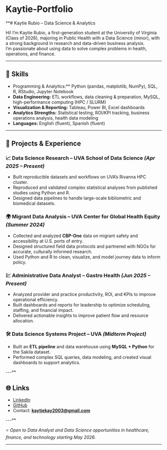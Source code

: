 # Kaytie-Portfolio

**# Kaytie Rubio – Data Science & Analytics

Hi! I’m Kaytie Rubio, a first-generation student at the University of Virginia (Class of 2026), majoring in Public Health with a Data Science (minor), with a strong background in research and data-driven business analysis.  
I’m passionate about using data to solve complex problems in health, operations, and finance.

---

## 🚀 Skills
- Programming & Analytics:** Python (pandas, matplotlib, NumPy), SQL, R, RStudio, Jupyter Notebook
- **Data Engineering:** ETL workflows, data cleaning & preparation, MySQL, high-performance computing (HPC / SLURM)
- **Visualization & Reporting:** Tableau, Power BI, Excel dashboards
- **Analytics Strengths:** Statistical testing, ROI/KPI tracking, business operations analysis, health data modeling
- **Languages:** English (fluent), Spanish (fluent)

---

## 💼 Projects & Experience

### 📈 Data Science Research – UVA School of Data Science *(Apr 2025 – Present)*
- Built reproducible datasets and workflows on UVA’s Rivanna HPC cluster.
- Reproduced and validated complex statistical analyses from published studies using Python and R.
- Designed data pipelines to handle large-scale bibliometric and biomedical datasets.

### 🌍 Migrant Data Analysis – UVA Center for Global Health Equity *(Summer 2024)*
- Collected and analyzed **CBP-One** data on migrant safety and accessibility at U.S. ports of entry.
- Designed structured field data protocols and partnered with NGOs for accurate, culturally informed research.
- Used Python and R to clean, visualize, and model journey data to inform policy.

### 💹 Administrative Data Analyst – Gastro Health *(Jun 2025 – Present)*
- Analyzed provider and practice productivity, ROI, and KPIs to improve operational efficiency.
- Built dashboards and reports for leadership to optimize scheduling, staffing, and financial impact.
- Delivered actionable insights to improve patient flow and resource allocation.

### 🛠 Data Science Systems Project – UVA *(Midterm Project)*
- Built an **ETL pipeline** and data warehouse using **MySQL + Python** for the Sakila dataset.
- Performed complex SQL queries, data modeling, and created visual dashboards to support analytics.

---**

## 🌐 Links
- [LinkedIn](https://www.linkedin.com/in/kaytie-rubio)
- [GitHub](https://github.com/yrubiokaytie)
- Contact: **kaytiekay2003@gmail.com**

---**

⭐️ *Open to Data Analyst and Data Science opportunities in healthcare, finance, and technology starting May 2026.*
******
